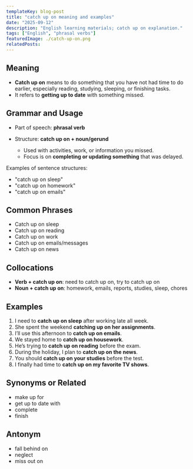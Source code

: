 ```yaml
---
templateKey: blog-post
title: "catch up on meaning and examples"
date: "2025-09-12"
description: "English learning materials; catch up on explanation."
tags: ["English", "phrasal verbs"]
featuredImage: ./catch-up-on.png
relatedPosts:
---
```


## Meaning

- **Catch up on** means to do something that you have not had time to do earlier, especially reading, studying, sleeping, or finishing tasks.
- It refers to **getting up to date** with something missed.

## Grammar and Usage

- Part of speech: **phrasal verb**
- Structure: **catch up on + noun/gerund**

  - Used with activities, work, or information you missed.
  - Focus is on **completing or updating something** that was delayed.

Examples of sentence structures:

- "catch up on sleep"
- "catch up on homework"
- "catch up on emails"

## Common Phrases

- Catch up on sleep
- Catch up on reading
- Catch up on work
- Catch up on emails/messages
- Catch up on news

## Collocations

- **Verb + catch up on**: need to catch up on, try to catch up on
- **Noun + catch up on**: homework, emails, reports, studies, sleep, chores

## Examples

1. I need to **catch up on sleep** after working late all week.
2. She spent the weekend **catching up on her assignments**.
3. I’ll use this afternoon to **catch up on emails**.
4. We stayed home to **catch up on housework**.
5. He’s trying to **catch up on reading** before the exam.
6. During the holiday, I plan to **catch up on the news**.
7. You should **catch up on your studies** before the test.
8. I finally had time to **catch up on my favorite TV shows**.

## Synonyms or Related

- make up for
- get up to date with
- complete
- finish

## Antonym

- fall behind on
- neglect
- miss out on
